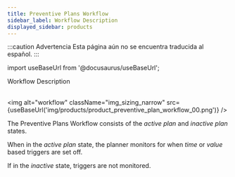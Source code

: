 ```yaml
---
title: Preventive Plans Workflow
sidebar_label: Workflow Description
displayed_sidebar: products
---
```


:::caution Advertencia
Esta página aún no se encuentra traducida al español.
:::

import useBaseUrl from '@docusaurus/useBaseUrl';

<span className="hero__title">Workflow Description</span>
<br/>
<br/>


<div className="container">
<div className="row">
<div className="col col--6">

<img alt="workflow" className="img_sizing_narrow" src={useBaseUrl('img/products/product_preventive_plan_workflow_00.png')} />
<br/>

</div>
<div className="col col--6">

The Preventive Plans Workflow consists of the _active plan_ and _inactive plan_ states. 

When in the _active plan_ state, the planner monitors for when _time_ or _value_ based triggers are set off. 

If in the _inactive_ state, triggers are not monitored.

</div>
</div>
</div>
